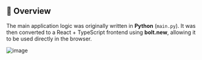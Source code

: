 ## 📝 Overview

The main application logic was originally written in **Python** (`main.py`). It was then converted to a React + TypeScript frontend using **bolt.new**, allowing it to be used directly in the browser.

![image](https://github.com/user-attachments/assets/0b0e8b81-e30a-463f-a25b-a4dc9b24c895)
